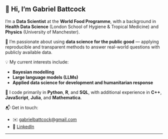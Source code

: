 ## 👋 Hi, I’m Gabriel Battcock

I’m a **Data Scientist** at the **World Food Programme**, with a background in **Health Data Science** (London School of Hygiene & Tropical Medicine) and **Physics** (University of Manchester).

🔎 I’m passionate about using **data science for the public good** — applying reproducible and transparent methods to answer real-world questions with publicly available data.

💡 My current interests include:
- **Bayesian modelling**
- **Large language models (LLMs)**
- **Applied data science for development and humanitarian response**

🧠 I code primarily in **Python**, **R**, and **SQL**, with additional experience in **C++**, **JavaScript**, **Julia**, and **Mathematica**.

📬 Get in touch:
- ✉️ gabrielbattcock@gmail.com  
- 💼 [LinkedIn](https://www.linkedin.com/in/gabriel-battcock/)

---

<!---
gabrielbattcock/gabrielbattcock is a ✨ special ✨ repository because its `README.md` (this file) appears on your GitHub profile.
You can click the Preview link to take a look at your changes.
--->

